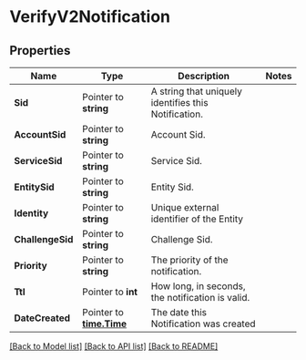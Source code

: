 # VerifyV2Notification

## Properties

Name | Type | Description | Notes
------------ | ------------- | ------------- | -------------
**Sid** | Pointer to **string** | A string that uniquely identifies this Notification. |
**AccountSid** | Pointer to **string** | Account Sid. |
**ServiceSid** | Pointer to **string** | Service Sid. |
**EntitySid** | Pointer to **string** | Entity Sid. |
**Identity** | Pointer to **string** | Unique external identifier of the Entity |
**ChallengeSid** | Pointer to **string** | Challenge Sid. |
**Priority** | Pointer to **string** | The priority of the notification. |
**Ttl** | Pointer to **int** | How long, in seconds, the notification is valid. |
**DateCreated** | Pointer to [**time.Time**](time.Time.md) | The date this Notification was created |

[[Back to Model list]](../README.md#documentation-for-models) [[Back to API list]](../README.md#documentation-for-api-endpoints) [[Back to README]](../README.md)


